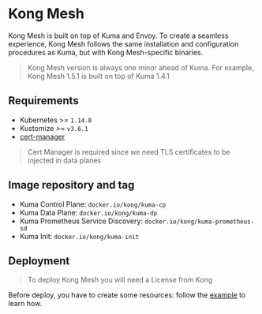 # Kong Mesh

Kong Mesh is built on top of Kuma and Envoy. To create a seamless experience, Kong Mesh follows the same installation and configuration procedures as Kuma, but with Kong Mesh-specific binaries.

> Kong Mesh version is always one minor ahead of Kuma. For example, Kong Mesh 1.5.1 is built on top of Kuma 1.4.1

## Requirements

- Kubernetes >= `1.14.0`
- Kustomize >= `v3.6.1`
- [cert-manager](https://github.com/sighupio/fury-kubernetes-ingress/tree/master/katalog/cert-manager)

> Cert Manager is required since we need TLS certificates to be injected in data planes

## Image repository and tag

* Kuma Control Plane: `docker.io/kong/kuma-cp`
* Kuma Data Plane: `docker.io/kong/kuma-dp`
* Kuma Prometheus Service Discovery: `docker.io/kong/kuma-prometheus-sd`
* Kuma Init: `docker.io/kong/kuma-init`

## Deployment

> To deploy Kong Mesh you will need a License from Kong

Before deploy, you have to create some resources: follow the [example](../../examples/kong-mesh/multi-cluster/README.md) to learn how.

